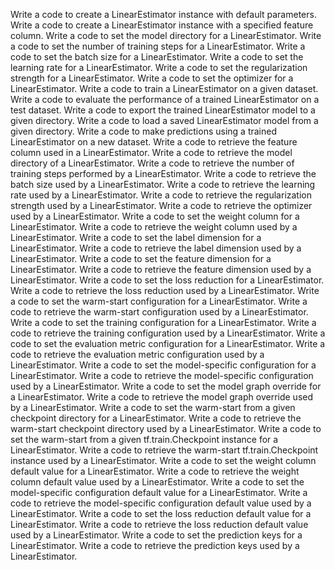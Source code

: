 Write a code to create a LinearEstimator instance with default parameters.
Write a code to create a LinearEstimator instance with a specified feature column.
Write a code to set the model directory for a LinearEstimator.
Write a code to set the number of training steps for a LinearEstimator.
Write a code to set the batch size for a LinearEstimator.
Write a code to set the learning rate for a LinearEstimator.
Write a code to set the regularization strength for a LinearEstimator.
Write a code to set the optimizer for a LinearEstimator.
Write a code to train a LinearEstimator on a given dataset.
Write a code to evaluate the performance of a trained LinearEstimator on a test dataset.
Write a code to export the trained LinearEstimator model to a given directory.
Write a code to load a saved LinearEstimator model from a given directory.
Write a code to make predictions using a trained LinearEstimator on a new dataset.
Write a code to retrieve the feature column used in a LinearEstimator.
Write a code to retrieve the model directory of a LinearEstimator.
Write a code to retrieve the number of training steps performed by a LinearEstimator.
Write a code to retrieve the batch size used by a LinearEstimator.
Write a code to retrieve the learning rate used by a LinearEstimator.
Write a code to retrieve the regularization strength used by a LinearEstimator.
Write a code to retrieve the optimizer used by a LinearEstimator.
Write a code to set the weight column for a LinearEstimator.
Write a code to retrieve the weight column used by a LinearEstimator.
Write a code to set the label dimension for a LinearEstimator.
Write a code to retrieve the label dimension used by a LinearEstimator.
Write a code to set the feature dimension for a LinearEstimator.
Write a code to retrieve the feature dimension used by a LinearEstimator.
Write a code to set the loss reduction for a LinearEstimator.
Write a code to retrieve the loss reduction used by a LinearEstimator.
Write a code to set the warm-start configuration for a LinearEstimator.
Write a code to retrieve the warm-start configuration used by a LinearEstimator.
Write a code to set the training configuration for a LinearEstimator.
Write a code to retrieve the training configuration used by a LinearEstimator.
Write a code to set the evaluation metric configuration for a LinearEstimator.
Write a code to retrieve the evaluation metric configuration used by a LinearEstimator.
Write a code to set the model-specific configuration for a LinearEstimator.
Write a code to retrieve the model-specific configuration used by a LinearEstimator.
Write a code to set the model graph override for a LinearEstimator.
Write a code to retrieve the model graph override used by a LinearEstimator.
Write a code to set the warm-start from a given checkpoint directory for a LinearEstimator.
Write a code to retrieve the warm-start checkpoint directory used by a LinearEstimator.
Write a code to set the warm-start from a given tf.train.Checkpoint instance for a LinearEstimator.
Write a code to retrieve the warm-start tf.train.Checkpoint instance used by a LinearEstimator.
Write a code to set the weight column default value for a LinearEstimator.
Write a code to retrieve the weight column default value used by a LinearEstimator.
Write a code to set the model-specific configuration default value for a LinearEstimator.
Write a code to retrieve the model-specific configuration default value used by a LinearEstimator.
Write a code to set the loss reduction default value for a LinearEstimator.
Write a code to retrieve the loss reduction default value used by a LinearEstimator.
Write a code to set the prediction keys for a LinearEstimator.
Write a code to retrieve the prediction keys used by a LinearEstimator.